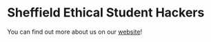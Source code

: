 # Sheffield Ethical Student Hackers

You can find out more about us on our [website](https://shefesh.com)!
